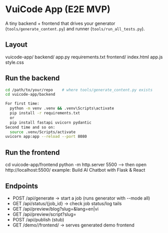 # VuiCode App (E2E MVP)

A tiny backend + frontend that drives your generator (`tools/generate_content.py`) and runner (`tools/run_all_tests.py`).

## Layout
vuicode-app/
  backend/
    app.py
    requirements.txt
  frontend/
    index.html
    app.js
    style.css

## Run the backend
```bash
cd /path/to/your/repo    # where tools/generate_content.py exists
cd vuicode-app/backend

For first time:
  python -m venv .venv && .venv\Scripts\activate
  pip install -r requirements.txt
  or
  pip install fastapi uvicorn pydantic
Second time and so on:
  source .venv/Scripts/activate
uvicorn app:app --reload --port 8080
```

## Run the frontend
cd vuicode-app/frontend
python -m http.server 5500
--> then open  http://localhost:5500/
example: Build AI Chatbot with Flask & React

## Endpoints

- POST /api/generate → start a job (runs generator with --mode all)
- GET /api/status/{job_id} → check job status/log tails
- GET /api/preview/blog?slug=<slug>&lang=en|vi
- GET /api/preview/script?slug=<slug>
- POST /api/publish (stub)
- GET /demo/<slug>/frontend/ → serves generated demo frontend